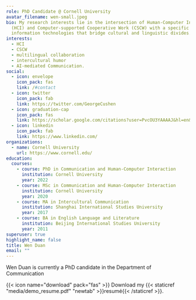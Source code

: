 ```yaml
---
role: PhD Candidate @ Cornell University
avatar_filename: wen-small.jpeg
bio: My research interests lie in the intersection of Human-Computer Interaction
  (HCI) and Computer-supported Cooperative Work (CSCW) with a specific focus on
  information technologies that bridge cultural and linguistic divides.
interests:
  - HCI
  - CSCW
  - multilingual collaboration
  - intercultural humor
  - AI-mediated Communication.
social:
  - icon: envelope
    icon_pack: fas
    link: /#contact
  - icon: twitter
    icon_pack: fab
    link: https://twitter.com/GeorgeCushen
  - icon: graduation-cap
    icon_pack: fas
    link: https://scholar.google.com/citations?user=PvcOU3YAAAAJ&hl=en&authuser=1&oi=ao
  - icon: linkedin
    icon_pack: fab
    link: https://www.linkedin.com/
organizations:
  - name: Cornell University
    url: https://www.cornell.edu/
education:
  courses:
    - course: PhD in Communication and Human-Computer Interaction
      institution: Cornell University
      year: 2022
    - course: MSc in Communication and Human-Computer Interaction
      institution: Cornell University
      year: 2020
    - course: MA in Intercultural Communication
      institution: Shanghai International Studies University
      year: 2017
    - course: BA in English Language and Literature
      institution: Beijing International Studies University
      year: 2011
superuser: true
highlight_name: false
title: Wen Duan
email: ""
---
```

Wen Duan is currently a PhD candidate in the Department of Communication 

{{< icon name="download" pack="fas" >}} Download my {{< staticref "media/demo_resume.pdf" "newtab" >}}resumé{{< /staticref >}}.
